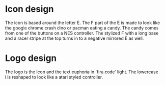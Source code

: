 # Icon design

The icon is based around the letter E. The F part of the E is made to look like the google chrome crash dino or pacman eating a candy. The candy comes from one of the buttons on a NES controller. The stylized F with a long base and a racer stripe at the top turns in to a negative mirrored E as well.

# Logo design

The logo is the Icon and the text euphoria in 'fira code' light. The lowercase i is reshaped to look like a atari styled controller.

